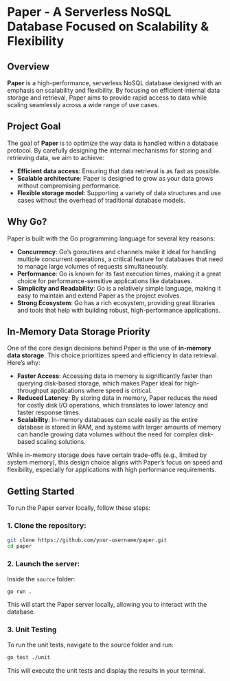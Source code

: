 # Paper - A Serverless NoSQL Database Focused on Scalability & Flexibility

## Overview

**Paper** is a high-performance, serverless NoSQL database designed with an emphasis on scalability and flexibility. By focusing on efficient internal data storage and retrieval, Paper aims to provide rapid access to data while scaling seamlessly across a wide range of use cases.

## Project Goal

The goal of **Paper** is to optimize the way data is handled within a database protocol. By carefully designing the internal mechanisms for storing and retrieving data, we aim to achieve:

- **Efficient data access**: Ensuring that data retrieval is as fast as possible.
- **Scalable architecture**: Paper is designed to grow as your data grows without compromising performance.
- **Flexible storage model**: Supporting a variety of data structures and use cases without the overhead of traditional database models.

## Why Go?

Paper is built with the Go programming language for several key reasons:

- **Concurrency**: Go’s goroutines and channels make it ideal for handling multiple concurrent operations, a critical feature for databases that need to manage large volumes of requests simultaneously.
- **Performance**: Go is known for its fast execution times, making it a great choice for performance-sensitive applications like databases.
- **Simplicity and Readability**: Go is a relatively simple language, making it easy to maintain and extend Paper as the project evolves.
- **Strong Ecosystem**: Go has a rich ecosystem, providing great libraries and tools that help with building robust, high-performance applications.

## In-Memory Data Storage Priority

One of the core design decisions behind Paper is the use of **in-memory data storage**. This choice prioritizes speed and efficiency in data retrieval. Here’s why:

- **Faster Access**: Accessing data in memory is significantly faster than querying disk-based storage, which makes Paper ideal for high-throughput applications where speed is critical.
- **Reduced Latency**: By storing data in memory, Paper reduces the need for costly disk I/O operations, which translates to lower latency and faster response times.
- **Scalability**: In-memory databases can scale easily as the entire database is stored in RAM, and systems with larger amounts of memory can handle growing data volumes without the need for complex disk-based scaling solutions.

While in-memory storage does have certain trade-offs (e.g., limited by system memory), this design choice aligns with Paper’s focus on speed and flexibility, especially for applications with high performance requirements.

## Getting Started

To run the Paper server locally, follow these steps:

### 1. Clone the repository:

```bash
git clone https://github.com/your-username/paper.git
cd paper
```

### 2. Launch the server:

Inside the `source` folder:

```bash
go run .
```

This will start the Paper server locally, allowing you to interact with the database.

### 3. Unit Testing
To run the unit tests, navigate to the source folder and run:

```bash
go test ./unit
```

This will execute the unit tests and display the results in your terminal.
